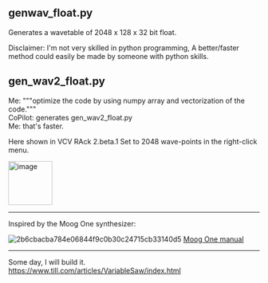 ## genwav_float.py

Generates a wavetable of 2048 x 128 x 32 bit float.

Disclaimer: I'm not very skilled in python programming, A better/faster method could easily be made by someone with python skills.

## gen_wav2_float.py

Me: """optimize the code by using numpy array and vectorization of the code.""" <br>
CoPilot: generates gen_wav2_float.py<br>
Me: that's faster.<br>

Here shown in VCV RAck 2.beta.1 
Set to 2048 wave-points in the right-click menu.

[<img width="88" alt="image" src="https://user-images.githubusercontent.com/27916597/142969178-1af45a57-ba33-4517-aef3-83cac995cc96.png">](https://vcvrack.com/)

<hr>

Inspired by the Moog One synthesizer:

![2b6cbacba784e06844f9c0b30c24715cb33140d5](https://user-images.githubusercontent.com/27916597/142968953-41df05e8-2ad1-44b4-99c8-1242d7a5b419.png)
[Moog One manual](https://api.moogmusic.com/sites/default/files/2019-08/Moog_One_Manual_8_2_19.pdf)

<hr>

Some day, I will build it.<br>
https://www.till.com/articles/VariableSaw/index.html

